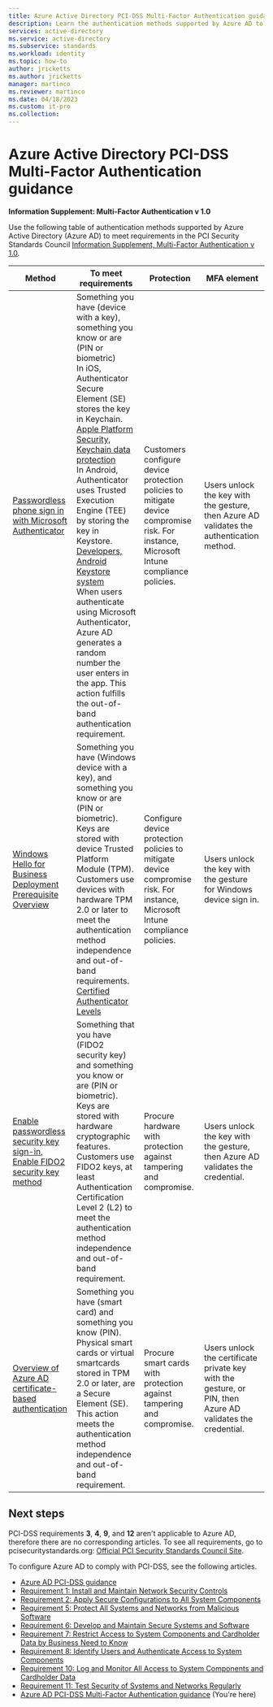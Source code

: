 ```yaml
---
title: Azure Active Directory PCI-DSS Multi-Factor Authentication guidance
description: Learn the authentication methods supported by Azure AD to meet PCI MFA requirements
services: active-directory 
ms.service: active-directory
ms.subservice: standards
ms.workload: identity
ms.topic: how-to
author: jricketts
ms.author: jricketts
manager: martinco
ms.reviewer: martinco
ms.date: 04/18/2023
ms.custom: it-pro
ms.collection: 
---
```


# Azure Active Directory PCI-DSS Multi-Factor Authentication guidance 
**Information Supplement: Multi-Factor Authentication v 1.0**

Use the following table of authentication methods supported by Azure Active Directory (Azure AD) to meet requirements in the PCI Security Standards Council [Information Supplement, Multi-Factor Authentication v 1.0](https://listings.pcisecuritystandards.org/pdfs/Multi-Factor-Authentication-Guidance-v1.pdf).

|Method|To meet requirements|Protection|MFA element|
|-|-|-|-|
|[Passwordless phone sign in with Microsoft Authenticator](../authentication/howto-authentication-passwordless-phone.md)|Something you have (device with a key), something you know or are (PIN or biometric) </br> In iOS, Authenticator Secure Element (SE) stores the key in Keychain. [Apple Platform Security, Keychain data protection](https://support.apple.com/guide/security/keychain-data-protection-secb0694df1a/web) </br> In Android, Authenticator uses Trusted Execution Engine (TEE) by storing the key in Keystore. [Developers, Android Keystore system](https://developer.android.com/training/articles/keystore) </br> When users authenticate using Microsoft Authenticator, Azure AD generates a random number the user enters in the app. This action fulfills the out-of-band authentication requirement. |Customers configure device protection policies to mitigate device compromise risk. For instance, Microsoft Intune compliance policies. |Users unlock the key with the gesture, then Azure AD validates the authentication method. |
|[Windows Hello for Business Deployment Prerequisite Overview](/windows/security/identity-protection/hello-for-business/hello-identity-verification) |Something you have (Windows device with a key), and something you know or are (PIN or biometric). </br> Keys are stored with device Trusted Platform Module (TPM). Customers use devices with hardware TPM 2.0 or later to meet the authentication method independence and out-of-band requirements. </br> [Certified Authenticator Levels](https://fidoalliance.org/certification/authenticator-certification-levels/)|Configure device protection policies to mitigate device compromise risk. For instance, Microsoft Intune compliance policies. |Users unlock the key with the gesture for Windows device sign in.|
|[Enable passwordless security key sign-in, Enable FIDO2 security key method](../authentication/howto-authentication-passwordless-security-key.md)|Something that you have (FIDO2 security key) and something you know or are (PIN or biometric). </br> Keys are stored with hardware cryptographic features. Customers use FIDO2 keys, at least Authentication Certification Level 2 (L2) to meet the authentication method independence and out-of-band requirement.|Procure hardware with protection against tampering and compromise.|Users unlock the key with the gesture, then Azure AD validates the credential.  |
|[Overview of Azure AD certificate-based authentication](../authentication/concept-certificate-based-authentication.md)|Something you have (smart card) and something you know (PIN). </br> Physical smart cards or virtual smartcards stored in TPM 2.0 or later, are a Secure Element (SE). This action meets the authentication method independence and out-of-band requirement.|Procure smart cards with protection against tampering and compromise.|Users unlock the certificate private key with the gesture, or PIN, then Azure AD validates the credential. |

## Next steps

PCI-DSS requirements **3**, **4**, **9**, and **12** aren't applicable to Azure AD, therefore there are no corresponding articles. To see all requirements, go to pcisecuritystandards.org: [Official PCI Security Standards Council Site](https://docs-prv.pcisecuritystandards.org/PCI%20DSS/Standard/PCI-DSS-v4_0.pdf).

To configure Azure AD to comply with PCI-DSS, see the following articles. 

* [Azure AD PCI-DSS guidance](pci-dss-guidance.md) 
* [Requirement 1: Install and Maintain Network Security Controls](pci-requirement-1.md)
* [Requirement 2: Apply Secure Configurations to All System Components](pci-requirement-2.md)
* [Requirement 5: Protect All Systems and Networks from Malicious Software](pci-requirement-5.md)
* [Requirement 6: Develop and Maintain Secure Systems and Software](pci-requirement-6.md)
* [Requirement 7: Restrict Access to System Components and Cardholder Data by Business Need to Know](pci-requirement-7.md)
* [Requirement 8: Identify Users and Authenticate Access to System Components](pci-requirement-8.md)
* [Requirement 10: Log and Monitor All Access to System Components and Cardholder Data](pci-requirement-10.md)
* [Requirement 11: Test Security of Systems and Networks Regularly](pci-requirement-11.md)
* [Azure AD PCI-DSS Multi-Factor Authentication guidance](pci-dss-mfa.md) (You're here)
